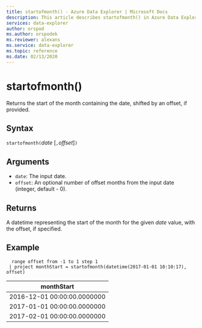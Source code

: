 ```yaml
---
title: startofmonth() - Azure Data Explorer | Microsoft Docs
description: This article describes startofmonth() in Azure Data Explorer.
services: data-explorer
author: orspod
ms.author: orspodek
ms.reviewer: alexans
ms.service: data-explorer
ms.topic: reference
ms.date: 02/13/2020
---
```

# startofmonth()

Returns the start of the month containing the date, shifted by an offset, if provided.

## Syntax

`startofmonth(`*date* [`,`*offset*]`)`

## Arguments

* `date`: The input date.
* `offset`: An optional number of offset months from the input date (integer, default - 0).

## Returns

A datetime representing the start of the month for the given *date* value, with the offset, if specified.

## Example

```apl
  range offset from -1 to 1 step 1
 | project monthStart = startofmonth(datetime(2017-01-01 10:10:17), offset) 
```

|monthStart|
|---|
|2016-12-01 00:00:00.0000000|
|2017-01-01 00:00:00.0000000|
|2017-02-01 00:00:00.0000000|